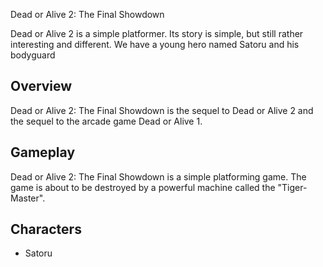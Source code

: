 Dead or Alive 2: The Final Showdown

Dead or Alive 2 is a simple platformer. Its story is simple, but still rather interesting and different. We have a young hero named   Satoru and his bodyguard                 
 

## Overview

Dead or Alive 2: The Final Showdown is the sequel to Dead or Alive 2 and the sequel to the arcade game Dead or Alive 1.  
  
  

## Gameplay

Dead or Alive 2: The Final Showdown is a simple platforming game. The game is about to be destroyed by a powerful machine called the "Tiger-Master".  
   
  

## Characters

*   Satoru